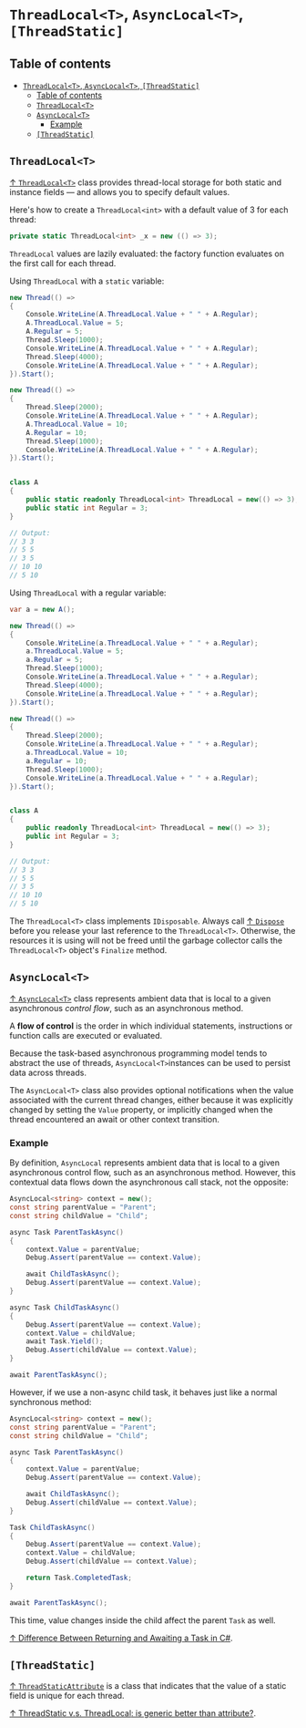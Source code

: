 # `ThreadLocal<T>`, `AsyncLocal<T>`, `[ThreadStatic]`

## Table of contents

- [`ThreadLocal<T>`, `AsyncLocal<T>`, `[ThreadStatic]`](#threadlocalt-asynclocalt-threadstatic)
  - [Table of contents](#table-of-contents)
  - [`ThreadLocal<T>`](#threadlocalt)
  - [`AsyncLocal<T>`](#asynclocalt)
    - [Example](#example)
  - [`[ThreadStatic]`](#threadstatic)

## `ThreadLocal<T>`

[↑ `ThreadLocal<T>`](https://learn.microsoft.com/en-us/dotnet/api/system.threading.threadlocal-1) class provides thread-local storage for both static and instance fields — and allows you to specify default values.

Here's how to create a `ThreadLocal<int>` with a default value of 3 for each thread:

```csharp
private static ThreadLocal<int> _x = new (() => 3);
```

`ThreadLocal` values are lazily evaluated: the factory function evaluates on the first call for each thread.

Using `ThreadLocal` with a `static` variable:

```csharp
new Thread(() =>
{
    Console.WriteLine(A.ThreadLocal.Value + " " + A.Regular);
    A.ThreadLocal.Value = 5;
    A.Regular = 5;
    Thread.Sleep(1000);
    Console.WriteLine(A.ThreadLocal.Value + " " + A.Regular);
    Thread.Sleep(4000);
    Console.WriteLine(A.ThreadLocal.Value + " " + A.Regular);
}).Start();

new Thread(() =>
{
    Thread.Sleep(2000);
    Console.WriteLine(A.ThreadLocal.Value + " " + A.Regular);
    A.ThreadLocal.Value = 10;
    A.Regular = 10;
    Thread.Sleep(1000);
    Console.WriteLine(A.ThreadLocal.Value + " " + A.Regular);
}).Start();


class A
{
    public static readonly ThreadLocal<int> ThreadLocal = new(() => 3);
    public static int Regular = 3;
}

// Output:
// 3 3
// 5 5
// 3 5
// 10 10
// 5 10
```

Using `ThreadLocal` with a regular variable:

```csharp
var a = new A();

new Thread(() =>
{
    Console.WriteLine(a.ThreadLocal.Value + " " + a.Regular);
    a.ThreadLocal.Value = 5;
    a.Regular = 5;
    Thread.Sleep(1000);
    Console.WriteLine(a.ThreadLocal.Value + " " + a.Regular);
    Thread.Sleep(4000);
    Console.WriteLine(a.ThreadLocal.Value + " " + a.Regular);
}).Start();

new Thread(() =>
{
    Thread.Sleep(2000);
    Console.WriteLine(a.ThreadLocal.Value + " " + a.Regular);
    a.ThreadLocal.Value = 10;
    a.Regular = 10;
    Thread.Sleep(1000);
    Console.WriteLine(a.ThreadLocal.Value + " " + a.Regular);
}).Start();


class A
{
    public readonly ThreadLocal<int> ThreadLocal = new(() => 3);
    public int Regular = 3;
}

// Output:
// 3 3
// 5 5
// 3 5
// 10 10
// 5 10
```

The `ThreadLocal<T>` class implements `IDisposable`. Always call [↑ `Dispose`](https://learn.microsoft.com/en-us/dotnet/api/system.threading.threadlocal-1.dispose) before you release your last reference to the `ThreadLocal<T>`. Otherwise, the resources it is using will not be freed until the garbage collector calls the `ThreadLocal<T>` object's `Finalize` method.

## `AsyncLocal<T>`

[↑ `AsyncLocal<T>`](https://learn.microsoft.com/en-us/dotnet/api/system.threading.asynclocal-1) class represents ambient data that is local to a given asynchronous *control flow*, such as an asynchronous method.

A **flow of control** is the order in which individual statements, instructions or function calls are executed or evaluated.

Because the task-based asynchronous programming model tends to abstract the use of threads, `AsyncLocal<T>`instances can be used to persist data across threads.

The `AsyncLocal<T>` class also provides optional notifications when the value associated with the current thread changes, either because it was explicitly changed by setting the `Value` property, or implicitly changed when the thread encountered an await or other context transition.

### Example

By definition, `AsyncLocal` represents ambient data that is local to a given asynchronous control flow, such as an asynchronous method. However, this contextual data flows down the asynchronous call stack, not the opposite:

```csharp
AsyncLocal<string> context = new();
const string parentValue = "Parent";
const string childValue = "Child";

async Task ParentTaskAsync()
{
    context.Value = parentValue;
    Debug.Assert(parentValue == context.Value);

    await ChildTaskAsync();
    Debug.Assert(parentValue == context.Value);
}

async Task ChildTaskAsync()
{
    Debug.Assert(parentValue == context.Value);
    context.Value = childValue;
    await Task.Yield();
    Debug.Assert(childValue == context.Value);
}

await ParentTaskAsync();
```

However, if we use a non-async child task, it behaves just like a normal synchronous method:

```csharp
AsyncLocal<string> context = new();
const string parentValue = "Parent";
const string childValue = "Child";

async Task ParentTaskAsync()
{
    context.Value = parentValue;
    Debug.Assert(parentValue == context.Value);

    await ChildTaskAsync();
    Debug.Assert(childValue == context.Value);
}

Task ChildTaskAsync()
{
    Debug.Assert(parentValue == context.Value);
    context.Value = childValue;
    Debug.Assert(childValue == context.Value);

    return Task.CompletedTask;
}

await ParentTaskAsync();
```

This time, value changes inside the child affect the parent `Task` as well.

[↑ Difference Between Returning and Awaiting a Task in C#](https://code-maze.com/charp-difference-between-returning-and-awaiting-a-task/).

## `[ThreadStatic]`

[↑ `ThreadStaticAttribute`](https://learn.microsoft.com/en-us/dotnet/api/system.threadstaticattribute) is a class that indicates that the value of a static field is unique for each thread.

[↑ ThreadStatic v.s. ThreadLocal<T>: is generic better than attribute?](https://stackoverflow.com/questions/18333885/threadstatic-v-s-threadlocalt-is-generic-better-than-attribute).
